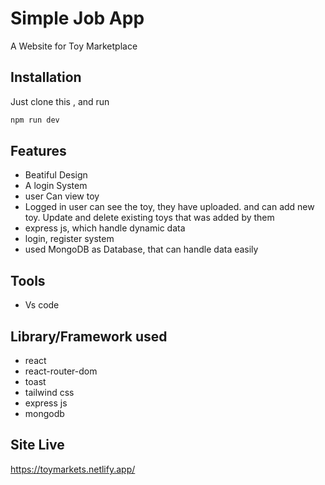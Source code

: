 # Simple Job App

A Website for Toy Marketplace

## Installation

Just clone this , and run 

```bash
npm run dev
```


## Features

- Beatiful Design
- A login System 
- user Can view toy 
- Logged in user can see the toy, they have uploaded. and can add new toy. Update and delete existing toys that was added by them
- express js, which handle dynamic data
- login, register system
- used MongoDB as Database, that can handle data easily
## Tools
- Vs code

## Library/Framework used
- react
- react-router-dom
- toast
- tailwind css
- express js
- mongodb

## Site Live
https://toymarkets.netlify.app/